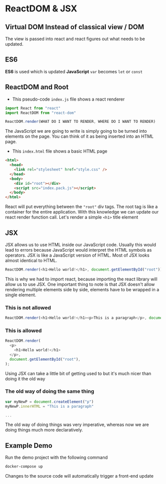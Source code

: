 # ReactDOM & JSX

## Virtual DOM Instead of classical view / DOM

The view is passed into react and react figures out what needs to be updated.

## ES6

**ES6** is used which is updated **JavaScript**
`var` becomes `let` or `const`

## ReactDOM and Root

- This pseudo-code `index.js` file shows a react renderer

```js
import React from "react"
import ReactDOM from "react-dom"

ReactDOM.render(WHAT DO I WANT TO RENDER, WHERE DO I WANT TO RENDER)
```

The JavaScript we are going to write is simply going to be turned into elements
on the page. You can think of it as being inserted into an HTML page.

- This `index.html` file shows a basic HTML page

```html
<html>
  <head>
    <link rel="stylesheet" href="style.css" />
  </head>
  <body>
    <div id="root"></div>
    <script src="index.pack.js"></script>
  </body>
</html>
```

React will put everything between the `"root"` div tags.
The root tag is like a container for the entire application.
With this knowledge we can update our react render function call.
Let's render a simple `<h1>` title element

## JSX

JSX allows us to use HTML inside our JavaScript code.
Usually this would lead to errors because JavaScript would interpret
the HTML symbols as operators. JSX is like a JavaScript version of HTML.
Most of JSX looks almost identical to HTML.

```js
ReactDOM.render(<h1>Hello world!</h1>, document.getElementById("root"));
```

This is why we had to import react, because importing the react library
will allow us to use JSX. One important thing to note is that JSX doesn't
allow rendering multiple elements side by side, elements have to be wrapped
in a single element.

### This is not allowed

```js
ReactDOM.render(<h1>Hello world!</h1><p>This is a paragraph</p>, document.getElementById("root"))
```

### This is allowed

```js
ReactDOM.render(
  <p>
    <h1>Hello world!</h1>
  </p>,
  document.getElementById("root"),
);
```

Using JSX can take a little bit of getting used to but it's much nicer than
doing it the old way

### The old way of doing the same thing

```js
var myNewP = document.createElement("p")
myNewP.innerHTML = "This is a paragraph"

...
```

The old way of doing things was very imperative, whereas now we are doing
things much more declaratively.

## Example Demo

Run the demo project with the following command

```sh
docker-compose up
```

Changes to the source code will automatically trigger a front-end update

